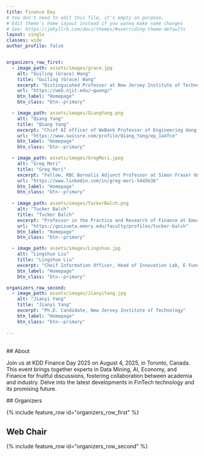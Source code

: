```yaml
---
title: Finance Day
# You don't need to edit this file, it's empty on purpose.
# Edit theme's home layout instead if you wanna make some changes
# See: https://jekyllrb.com/docs/themes/#overriding-theme-defaults
layout: single
classes: wide
author_profile: false


organizers_row_first:
  - image_path: assets/images/grace.jpg
    alt: "Guiling (Grace) Wang"
    title: "Guiling (Grace) Wang"
    excerpt: "Distinguished Professor at New Jersey Institute of Technology"
    url: "https://web.njit.edu/~gwang/"
    btn_label: "Homepage"
    btn_class: "btn--primary"

  - image_path: assets/images/QiangYang.png
    alt: "Qiang Yang"
    title: "Qiang Yang"
    excerpt: "Chief AI officer of WeBank Professor of Engineering Hong Kong University"    
    url: "https://www.swissre.com/profile/Qiang_Yang/ep_1a4fce"
    btn_label: "Homepage"
    btn_class: "btn--primary"

  - image_path: assets/images/GregMori.jpeg
    alt: "Greg Mori"
    title: "Greg Mori"
    excerpt: "Fellow, RBC Borealis Adjunct Professor at Simon Fraser University"
    url: "https://www.linkedin.com/in/greg-mori-5445b36"
    btn_label: "Homepage"
    btn_class: "btn--primary"
  
  - image_path: assets/images/TuckerBalch.png
    alt: "Tucker Balch"
    title: "Tucker Balch"
    excerpt: "Professor in the Practice and Research of Finance at Emory University"
    url: "https://goizueta.emory.edu/faculty/profiles/tucker-balch"
    btn_label: "Homepage"
    btn_class: "btn--primary"

  - image_path: assets/images/Lingshuo.jpg
    alt: "Lingshuo Liu"
    title: "Lingshuo Liu"
    excerpt: "Cheif Information Officer, Head of Innovation Lab, E Fund Management Co,. LTD"
    btn_label: "Homepage"
    btn_class: "btn--primary"

organizers_row_second:
  - image_path: assets/images/JianyiYang.jpg
    alt: "Jianyi Yang"
    title: "Jianyi Yang"
    excerpt: "Ph.D. Candidate, New Jersey Institute of Technology"
    btn_label: "Homepage"
    btn_class: "btn--primary"
    
---
```

<br/>
## About

Join us at KDD Finance Day 2025 on August 4, 2025, in Toronto, Canada. This event brings together experts in Data Mining, AI, Economy, and Finance for fruitful discussions, fostering collaboration between academia and industry. Delve into the latest developments in FinTech technology and its promising future. <!--Our esteemed lineup of speakers are from renowned institutions like Stanford and UCLA, along with industry leaders such as J.P.Morgan and Blackrock. Join us and contribute diverse perspectives to this engaging event! We will be in Room **Grand A**.-->


<!--## News

- July 2023: Dr. Susan Athey, renowned Economics of Technology Professor at Stanford University and first female winner of the John Bates Clark Medal, accepts keynote invitation.
- June 2023: Congratulations to Finance Day travel award recipients: Brian Park@UCLA, Karen Dsouza@Purdue, and Carolyn Wang@NJIT.  
- May 2023: Travel awards available for Finance Day attendees. Details found [here](https://kddfinanceday.github.io/travelAward/).
- April 2023: Dr. Subbarao Kambhampati, ASU Professor, former AAAI president, and Fellow of ACM, IEEE, AAAI, and AAAS, will deliver lunchtime keynote speech.
- February 2023: Dr. Manuela M. Veloso, Head of J.P.Morgan AI Research and esteemed member of NAE, accepts keynote speaker invitation.
- February 2023: Grateful for sponsorship received from NEC Research.-->


<section class="organizers" markdown="1">
## Organizers
  
{% include feature_row id="organizers_row_first" %}


## Web Chair

{% include feature_row id="organizers_row_second" %}

</section>

